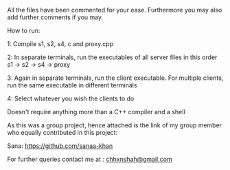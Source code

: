 
All the files have been commented for your ease. Furthermore you may also add further comments if you may.

How to run:

1: Compile s1, s2, s4, c and proxy.cpp

2: In separate terminals, run the executables of all server files in this order s1 -> s2 -> s4 -> proxy

3: Again in separate terminals, run the client executable. For multiple clients, run the same executable in different terminals

4: Select whatever you wish the clients to do

Doesn't require anything more than a C++ compiler and a shell

As this was a group project, hence attached is the link of my group member who equally contributed in this project:

Sana: https://github.com/sanaa-khan

For further queries contact me at : chhxnshah@gmail.com
